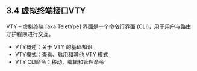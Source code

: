 ## 3.4 虚拟终端接口VTY

VTY – 虚拟终端 [aka TeletYpe] 界面是一个命令行界面 (CLI)，用于用户与路由守护程序进行交互。

- VTY概述：关于 VTY 的基础知识
- VTY模式：查看、启用和其他 VTY 模式
- VTY CLI命令：移动、编辑和管理命令